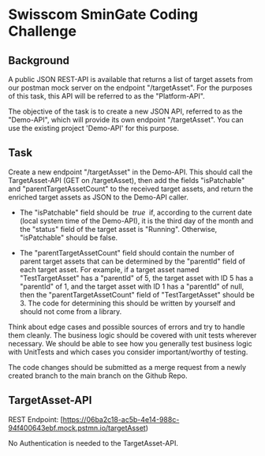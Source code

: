 # Swisscom SminGate Coding Challenge

## Background
A public JSON REST-API is available that returns a list of target assets from our postman mock server on the endpoint "/targetAsset". For the purposes of this task, this API will be referred to as the "Platform-API".

The objective of the task is to create a new JSON API, referred to as the "Demo-API", which will provide its own endpoint "/targetAsset". You can use the existing project 'Demo-API' for this purpose.

## Task
Create a new endpoint "/targetAsset" in the Demo-API. This should call the TargetAsset-API (GET on /targetAsset), then add the fields "isPatchable" and "parentTargetAssetCount" to the received target assets, and return the enriched target assets as JSON to the Demo-API caller.

- The "isPatchable" field should be  *true*  if, according to the current date (local system time of the Demo-API), it is the third day of the month and the "status" field of the target asset is "Running". Otherwise, "isPatchable" should be false.

- The "parentTargetAssetCount" field should contain the number of parent target assets that can be determined by the "parentId" field of each target asset. For example, if a target asset named "TestTargetAsset" has a "parentId" of 5, the target asset with ID 5 has a "parentId" of 1, and the target asset with ID 1 has a "parentId" of null, then the "parentTargetAssetCount" field of "TestTargetAsset" should be 3. The code for determining this should be written by yourself and should not come from a library.

Think about edge cases and possible sources of errors and try to handle them cleanly. The business logic should be covered with unit tests wherever necessary. We should be able to see how you generally test business logic with UnitTests and which cases you consider important/worthy of testing.

The code changes should be submitted as a merge request from a newly created branch to the main branch on the Github Repo.

## TargetAsset-API
REST Endpoint: [https://06ba2c18-ac5b-4e14-988c-94f400643ebf.mock.pstmn.io/targetAsset) 

No Authentication is needed to the TargetAsset-API.
